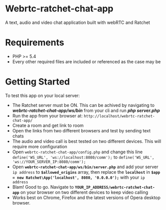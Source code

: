 # Webrtc-ratchet-chat-app
A text, audio and video chat application built with webRTC and Ratchet

# Requirements
- PHP >= 5.4
- Every other required files are included or referenced as the case may be

# Getting Started
To test this app on your local server:
- The Ratchet server must be ON. This can be achived by navigating to *__webrtc-ratchet-chat-app/ws/bin__* from your cli and run *__php server.php__*
- Run the app from your browser at: `http://localhost/webrtc-ratchet-chat-app/`
- Create a room and get link to room
- Open the links from two different browsers and test by sending text chats
- The audio and video call is best tested on two different devices. This will require more configuration
 - Open `webrtc-ratchet-chat-app/config.php` and change this line `define('WS_URL', 'ws://localhost:8080/comm');` to `define('WS_URL', 'ws://YOUR_SERVER_IP:8080/comm');`
 - Open __`webrtc-ratchet-chat-app/ws/bin/server.php`__ and add your server `ip address` to __`$allowed_origins`__ array, then replace the __`localhost`__ in __`$app = new Ratchet\App('localhost', 8080, '0.0.0.0');`__ with your `ip address`
 - Blam! Good to go. Navigate to __`YOUR_IP_ADDRESS/webrtc-ratchet-chat-app`__ on your browser on two different devices to keep video calling
- Works best on Chrome, Firefox and the latest versions of Opera desktop browser.
